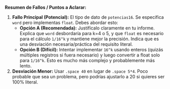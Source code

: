 **Resumen de Fallos / Puntos a Aclarar:**

1.  **Fallo Principal (Potencial):** El tipo de dato de `potencias16`. Se especifica `word` pero implementas `float`. Debes abordar esto:
    *   **Opción A (Recomendada):** Justifícalo claramente en tu informe. Explica que `word` desbordaría para k=4 o 5, y que `float` es necesario para el cálculo `1/16^k` y mantiene mejor la precisión. Indica que es una desviación necesaria/práctica del requisito literal.
    *   **Opción B (Difícil):** Intentar implementar `16^k` usando enteros (quizás múltiples registros si fuera necesario) y luego convertir a float solo para `1/16^k`. Esto es mucho más complejo y probablemente más lento.
2.  **Desviación Menor:** Usar `.space 40` en lugar de `.space 5*4`. Poco probable que sea un problema, pero podrías ajustarlo a 20 si quieres ser 100% literal.